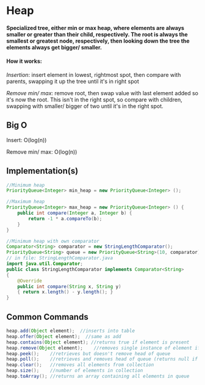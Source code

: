 # Heap

#### Specialized tree, either min or max heap, where elements are always smaller  or greater than their child, respectively. The root is always the smallest or greatest node, respectively, then looking down the tree the elements always get bigger/ smaller.

#### How it works:

*Insertion*: insert element in lowest, rightmost spot, then compare with parents, swapping it up the tree until it's in right spot

*Remove min/ max*: remove root, then swap value with last element added so it's now the root. This isn't in the right spot, so compare with children, swapping with smaller/ bigger of two until it's in the right spot.

## Big O
Insert: O(log(n))

Remove min/ max: O(log(n))



## Implementation(s)
```java
//Minimum heap
PriorityQueue<Integer> min_heap = new PriorityQueue<Integer> ();

//Maximum heap
PriorityQueue<Integer> max_heap = new PriorityQueue<Integer> () {
	public int compare(Integer a, Integer b) {
		return -1 * a.compareTo(b);
	}
}

//Minimum heap with own comparator
Comparator<String> comparator = new StringLengthComparator();
PriorityQueue<String> queue = new PriorityQueue<String>(10, comparator);
// in file: StringLengthComparator.java
import java.util.Comparator;
public class StringLengthComparator implements Comparator<String>
{
    @Override
    public int compare(String x, String y)
    { return x.length() - y.length(); }
}
```

## Common Commands
```java
heap.add(Object element);  //inserts into table
heap.offer(Object element);  //same as add
heap.contains(Object element); //returns true if element is present
heap.remove(Object element); 	//removes single instance of element if present
heap.peek(); 	//retrieves but doesn't remove head of queue
heap.poll();	//retrieves and removes head of queue (returns null if empty)
heap.clear();	//removes all elements from collection
heap.size(); 	//number of elements in collection
heap.toArray(); //returns an array containing all elements in queue
```